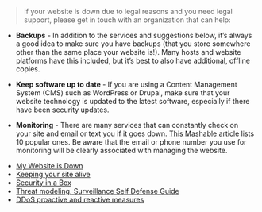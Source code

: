 <blockquote>
<p>If your website is down due to legal reasons and you need legal support, please get in touch with an organization that can help:</p>
</blockquote>
<p></p>
<ul>
<li><p><strong>Backups</strong> - In addition to the services and suggestions below, it’s always a good idea to make sure you have backups (that you store somewhere other than the same place your website is!). Many hosts and website platforms have this included, but it’s best to also have additional, offline copies.</p>
</li>
<li><p><strong>Keep software up to date</strong> - If you are using a Content Management System (CMS) such as WordPress or Drupal, make sure that your website technology is updated to the latest software, especially if there have been security updates.</p>
</li>
<li><p><strong>Monitoring</strong> - There are many services that can constantly check on your site and email or text you if it goes down. <a href="http://mashable.com/2010/04/09/free-uptime-monitoring/">This Mashable article</a> lists 10 popular ones. Be aware that the email or phone number you use for monitoring will be clearly associated with managing the website.</p>
</li>
</ul>

<ul>
<li><a href="https://github.com/OpenInternet/MyWebsiteIsDown">My Website is Down</a></li>
<li><a href="https://www.eff.org/keeping-your-site-alive">Keeping your site alive</a></li>
<li><a href="https://securityinabox.org/en/chapter_7_2">Security in a Box</a></li>
<li><a href="https://ssd.eff.org/risk/threats">Threat modeling, Surveillance Self Defense Guide</a></li>
<li><a href="https://www.cert.be/files/DDoS-proactive-reactive.pdf">DDoS proactive and reactive measures</a></li>
</ul>
